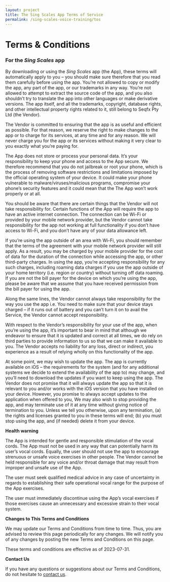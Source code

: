 ```yaml
---
layout: project
title: The Sing Scales App Terms of Service
permalink: /sing-scales-voice-training/tos
---
```


# Terms & Conditions

### For the _Sing Scales_ app

By downloading or using the _Sing Scales_ app (the App), these terms will automatically apply to you – you should make sure therefore that you read them carefully before using the app. You’re not allowed to copy or modify the app, any part of the app, or our trademarks in any way. You’re not allowed to attempt to extract the source code of the app, and you also shouldn’t try to translate the app into other languages or make derivative versions. The app itself, and all the trademarks, copyright, database rights, and other intellectual property rights related to it, still belong to  Seqfx Pty Ltd (the Vendor).

The Vendor is committed to ensuring that the app is as useful and efficient as possible. For that reason, we reserve the right to make changes to the app or to charge for its services, at any time and for any reason. We will never charge you for the app or its services without making it very clear to you exactly what you’re paying for.

The App does not store or process your personal data. It’s your responsibility to keep your phone and access to the App secure. We therefore recommend that you do not jailbreak or root your phone, which is the process of removing software restrictions and limitations imposed by the official operating system of your device. It could make your phone vulnerable to malware/viruses/malicious programs, compromise your phone’s security features and it could mean that the The App won’t work properly or at all.

You should be aware that there are certain things that the Vendor will not take responsibility for. Certain functions of the App will require the app to have an active internet connection. The connection can be Wi-Fi or provided by your mobile network provider, but the Vendor cannot take responsibility for the app not working at full functionality if you don’t have access to Wi-Fi, and you don’t have any of your data allowance left.

If you’re using the app outside of an area with Wi-Fi, you should remember that the terms of the agreement with your mobile network provider will still apply. As a result, you may be charged by your mobile provider for the cost of data for the duration of the connection while accessing the app, or other third-party charges. In using the app, you’re accepting responsibility for any such charges, including roaming data charges if you use the app outside of your home territory (i.e. region or country) without turning off data roaming. If you are not the bill payer for the device on which you’re using the app, please be aware that we assume that you have received permission from the bill payer for using the app.

Along the same lines, the Vendor cannot always take responsibility for the way you use the app i.e. You need to make sure that your device stays charged – if it runs out of battery and you can’t turn it on to avail the Service, the Vendor cannot accept responsibility.

With respect to the Vendor’s responsibility for your use of the app, when you’re using the app, it’s important to bear in mind that although we endeavor to ensure that it is updated and correct at all times, we do rely on third parties to provide information to us so that we can make it available to you. The Vendor accepts no liability for any loss, direct or indirect, you experience as a result of relying wholly on this functionality of the app.

At some point, we may wish to update the app. The app is currently available on iOS – the requirements for the system (and for any additional systems we decide to extend the availability of the app to) may change, and you’ll need to download the updates if you want to keep using the app. The Vendor does not promise that it will always update the app so that it is relevant to you and/or works with the iOS version that you have installed on your device. However, you promise to always accept updates to the application when offered to you, We may also wish to stop providing the app, and may terminate use of it at any time without giving notice of termination to you. Unless we tell you otherwise, upon any termination, (a) the rights and licenses granted to you in these terms will end; (b) you must stop using the app, and (if needed) delete it from your device.

**Health warning**

The App is intended for gentle and responsible stimulation of the vocal cords. The App must not be used in any way that can potentially harm its user’s vocal cords. Equally, the user should not use the app to encourage strenuous or unsafe voice exercises in other people. The Vendor cannot be held responsible for any voice and/or throat damage that may result from improper and unsafe use of the App. 

The user must seek qualified medical advice in any case of uncertainty in regards to establishing their safe operational vocal range for the purpose of the App exercises.

The user must immediately discontinue using the App’s vocal exercises if those exercises cause an unnecessary and excessive strain to their vocal system.

**Changes to This Terms and Conditions**

We may update our Terms and Conditions from time to time. Thus, you are advised to review this page periodically for any changes. We will notify you of any changes by posting the new Terms and Conditions on this page.

These terms and conditions are effective as of 2023-07-31.

**Contact Us**

If you have any questions or suggestions about our Terms and Conditions, do not hesitate to [contact us](/contact).
